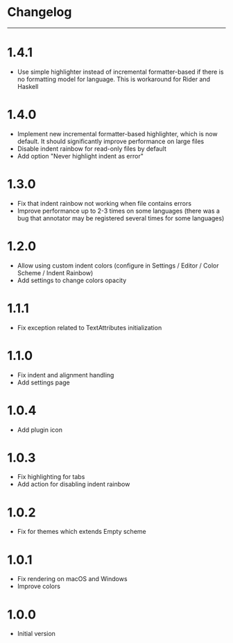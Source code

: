 # Changelog
----

# 1.4.1
- Use simple highlighter instead of incremental formatter-based if there is no formatting model for language. This is workaround for Rider and Haskell

# 1.4.0
- Implement new incremental formatter-based highlighter, which is now default. It should significantly improve performance on large files
- Disable indent rainbow for read-only files by default
- Add option "Never highlight indent as error"

# 1.3.0
- Fix that indent rainbow not working when file contains errors
- Improve performance up to 2-3 times on some languages (there was a bug that annotator may be registered several times for some languages)

# 1.2.0
- Allow using custom indent colors (configure in Settings / Editor / Color Scheme / Indent Rainbow)
- Add settings to change colors opacity

# 1.1.1
- Fix exception related to TextAttributes initialization

# 1.1.0
- Fix indent and alignment handling
- Add settings page

# 1.0.4
- Add plugin icon

# 1.0.3
- Fix highlighting for tabs
- Add action for disabling indent rainbow

# 1.0.2
- Fix for themes which extends Empty scheme

# 1.0.1
- Fix rendering on macOS and Windows
- Improve colors

# 1.0.0
- Initial version
